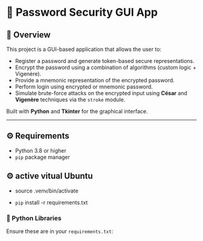 # 🔐 Password Security GUI App

## 🧠 Overview
This project is a GUI-based application that allows the user to:

- Register a password and generate token-based secure representations.
- Encrypt the password using a combination of algorithms (custom logic + Vigenère).
- Provide a mnemonic representation of the encrypted password.
- Perform login using encrypted or mnemonic password.
- Simulate brute-force attacks on the encrypted input using **César** and **Vigenère** techniques via the `stroke` module.

Built with **Python** and **Tkinter** for the graphical interface.

---

## ⚙️ Requirements

- Python 3.8 or higher
- `pip` package manager

## ⚙️ active vitual Ubuntu

- source .venv/bin/activate  

- `pip` install -r requirements.txt


### 🧾 Python Libraries
Ensure these are in your `requirements.txt`:

